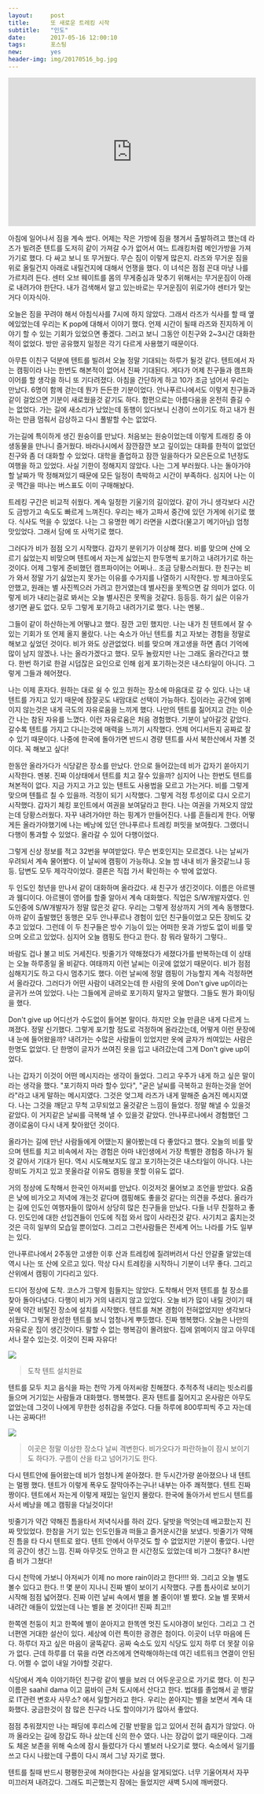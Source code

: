 ```yaml
---          
layout:	    post          
title: 	    또 새로운 트레킹 시작
subtitle:   "인도"
date:       2017-05-16 12:00:10   
tags:       포스팅          
new:        yes
header-img: img/20170516_bg.jpg
---          
```

  


<center>
<style>
	.google-maps {
		position: relative;
		padding-bottom: 60%; // This is the aspect ratio
		height: 0;
		overflow: hidden;
	}
	.google-maps iframe {
		position: absolute;
		top: 0;
		left: 0;
		width: 100% !important;
		height: 100% !important;
	}
</style>

<div class="google-maps">
<iframe src="https://www.google.com/maps/embed?pb=!1m18!1m12!1m3!1d26991.648855097923!2d76.3397453166874!3d32.2592631864653!2m3!1f0!2f0!3f0!3m2!1i1024!2i768!4f13.1!3m3!1m2!1s0x391b56a424bdb0dd%3A0xc9629264098b82c6!2sTriund!5e0!3m2!1sen!2skr!4v1545535529163" width="600" height="450" frameborder="0" style="border:0" allowfullscreen></iframe>
</div>
</center>


아침에 일어나서 짐을 계속 쌌다. 어제는 작은 가방에 짐을 챙겨서 출발하려고 했는데 라즈가 빌려준 텐트를 도저히 같이 가져갈 수가 없어서 여느 트래킹처럼 메인가방을 가져가기로 했다. 다 싸고 보니 또 무거웠다. 무슨 짐이 이렇게 많은지. 라즈와 무거운 짐을 위로 올릴건지 아래로 내릴건지에 대해서 언쟁을 했다. 이 녀석은 점점 꼰대 마냥 나를 가르치려 든다. 센터 오브 웨이트를 몸의 무게중심과 맞추기 위해서는 무거운짐이 아래로 내려가야 한단다. 내가 검색해서 알고 있는바로는 무거운짐이 위로가야 센터가 맞는거다 이자식아.

오늘은 짐을 꾸려야 해서 아침식사를 7시에 하지 않았다. 그래서 라즈가 식사를 할 때 옆에있었는데 우리는 K pop에 대해서 이야기 했다. 언제 시간이 될때 라즈와 진지하게 이야기 할 수 있는 기회가 있었으면 좋겠다. 그러고 보니 그동안 이친구와 2~3시간 대화한 적이 없었다. 방만 공유했지 일정은 각기 다르게 사용했기 때문이다.

아무튼 이친구 덕분에 텐트를 빌려서 오늘 정말 기대되는 하루가 될것 같다. 텐트에서 자는 캠핑이라 나는 한번도 해본적이 없어서 진짜 기대된다. 게다가 어제 친구들과 캠프화이어를 할 생각을 하니 또 기다려졌다. 아침을 간단하게 하고 10가 조금 넘어서 우리는 만났다. 6명이 함께 걷는데 뭔가 든든한 기분이었다. 안나푸르나에서도 이렇게 친구들과 같이 걸었으면 기분이 새로웠을것 같기도 하다. 함편으로는 아름다움을 온전히 즐길 수는 없었다. 가는 길에 새소리가 났었는데 동행이 있다보니 신경이 쓰이기도 하고 내가 원하는 만큼 멈춰서 감상하고 다시 풀발할 수는 없었다.

가는길에 특이하게 생긴 원숭이를 만났다. 처음보는 원숭이었는데 이렇게 트래킹 중 야생동물을 만나니 즐거웠다. 바라나시에서 잠깐잠깐 보고 깊이있는 대화를 한적이 없었던 친구와 좀 더 대화할 수 있었다. 대학을 졸업하고 잠깐 일을하다가 모은돈으로 1년정도 여행을 하고 있었다. 사실 기한이 정해지지 않았다. 나는 그게 부러웠다. 나는 돌아가야할 날짜가 딱 정해져있기 때문에 모든 일정이 촉박하고 시간이 부족하다. 심지어 나는 이곳 맥간을 떠나는 버스표도 이미 구매해놨다.

트레킹 구간은 비교적 쉬웠다. 계속 일정한 기울기의 길이었다. 같이 가니 생각보다 시간도 금방가고 속도도 빠르게 느껴진다. 우리는 배가 고파서 중간에 있던 가게에 쉬기로 했다. 식사도 먹을 수 있었다. 나는 그 유명한 메기 라면을 시켰다(물고기 메기아님) 엄청 맛있었다. 그래서 담에 또 사먹기로 했다.

그러다가 비가 점점 오기 시작했다. 갑자기 분위기가 이상해 졌다. 비를 맞으며 산에 오르기 싫었는지 비맞으며 텐트에서 자는게 싫었는지 한두명씩 포기하고 내려가기로 하는것이다. 어제 그렇게 준비했던 캠프파이어는 어쩌나.. 조금 당황스러웠다. 한 친구는 비가 와서 정말 가기 싫었는지 못가는 이유를 수가지를 나열하기 시작한다. 방 체크아웃도 안했고, 원래는 별 사진찍으러 가려고 한거였는데 별사진을 못찍으면 갈 의미가 없다. 이렇게 비가 내리는걸로 봐서는 오늘 별사진은 못찍을 것같다. 등등등. 하기 싫은 이유가 생기면 끝도 없다. 모두 그렇게 포기하고 내려가기로 했다. 나는 멘붕..

그들이 같이 하산하는게 어떻냐고 했다. 잠깐 고민 했지만. 나는 내가 친 텐트에서 잘 수 있는 기회가 또 언제 올지 몰랐다. 나는 숙소가 아닌 텐트를 치고 자보는 경험을 정말로 해보고 싶었던 것이다. 비가 와도 상관없었다. 비를 맞으며 개고생을 하면 좀더 기억에 많이 남지 않겠나. 나는 올라가겠다고 했다. 모두 놀랐지만 나는 그래도 올라간다고 했다. 한번 하기로 한걸 시덥잖은 요인으로 인해 쉽게 포기하는것은 내스타일이 아니다. 그렇게 그들과 헤어졌다.

나는 이제 혼자다. 원하는 대로 쉴 수 있고 원하는 장소에 마음대로 갈 수 있다. 나는 내 텐트를 가지고 있기 때문에 잠잘곳도 내맘대로 선택이 가능하다. 집이라는 공간에 얽메이지 않는것은 내게 극도의 자유로움을 느끼게 했다. 나만의 텐트를 짊어지고 걷는 이순간 나는 참된 자유를 느꼈다. 이런 자유로움은 처음 경험했다. 기분이 날아갈것 같았다. 갈수록 텐트를 가지고 다니는것에 매력을 느끼기 시작했다. 언제 어디서든지 공짜로 잘 수 있기 때문이다. 나중에 한국에 돌아가면 반드시 경량 텐트를 사서 북한산에서 자볼 것이다. 꼭 해보고 싶다!

한동안 올라가다가 식당같은 장소를 만났다. 안으로 들어갔는데 비가 갑자기 쏟아지기 시작한다. 멘붕. 진짜 이상태에서 텐트를 치고 잘수 있을까? 심지어 나는 한번도 텐트를 쳐본적이 없다. 지금 가지고 가고 있는 텐트도 사용법을 모르고 가는거다. 비를 그렇게 맞으며 텐틀르 칠 수 있을까. 걱정이 되기 시작했다. 그렇게 걱정 투성이로 댜시 오르기 시작했다. 갑자기 체킹 포인트에서 여권을 보여달라고 한다. 나는 여권을 가져오지 않았는데 당황스러웠다. 자꾸 내려가야만 하는 핑계가 만들어진다. 나를 흔들리게 한다. 어떻게든 올라가야했기에 나는 베낭에 있던 안나푸르나 트레킹 퍼밋을 보여줬다. 그랬더니 다행이 통과할 수 있었다. 올라갈 수 있어 다행이었다.

그렇게 신상 정보를 적고 32번을 부여받았다. 무슨 번호인지는 모르겠다. 나는 날씨가 우려되서 계속 물어봤다. 이 날씨에 캠핑이 가능하냐. 오늘 밤 내내 비가 올것같느냐 등등. 답변도 모두 제각각이었다. 결론은 직접 가서 확인하는 수 밖에 없었다.

두 인도인 청년을 만나서 같이 대화하며 올라갔다. 새 친구가 생긴것이다. 이름은 아르웬과 웸디이다. 아르웬이 영어를 할줄 알아서 계속 대화했다. 직업은 S/W개발자였다. 인도인중에 S/W개발자가 정말 많은것 같다. 우리는 그렇게 정상까지 거의 계속 동행했다. 아까 같이 출발했던 동행은 모두 안나푸르나 경험이 있던 친구들이었고 모든 장비도 갖추고 있었다. 그런데 이 두 친구들은 방수 기능이 있는 어떠한 옷과 가방도 없이 비를 맞으며 오르고 있었다. 심지어 오늘 캠핑도 한다고 한다. 참 뭐라 말하기 그렇다..

바람도 겁나 불고 비도 거세진다. 빗줄기가 약해졌다가 세졌다가를 반복하는데 이 상태는 오늘 하루종일 올 비같다. 여태까지 이런 날씨는 이곳에 없었기 때문이다. 비가 점점 심해지기도 하고 다시 멈추기도 했다. 이런 날씨에 정말 캠핑이 가능할지 계속 걱정하면서 올라갔다. 그러다가 어떤 사람이 내려오는데 한 사람의 옷에 Don't give up이라는 글귀가 쓰여 있었다. 나는 그들에게 곧바로 포기하지 말자고 말했다. 그들도 뭔가 화이팅을 했다.

Don't give up 어디선가 수도없이 들어본 말이다. 하지만 오늘 만큼은 내게 다르게 느껴졌다. 정말 신기했다. 그렇게 포기할 정도로 걱정하며 올라갔는데, 어떻게 이런 문장에 내 눈에 들어왔을까? 내려가는 수많은 사람들이 있었지만 옷에 글자가 씌여있는 사람은 한명도 없었다. 단 한명이 글자가 쓰여진 옷을 입고 내려갔는데 그게 Don't give up이었다.

나는 갑자기 이것이 어떤 메시지라는 생각이 들었다. 그리고 우주가 내게 하고 싶은 말이라는 생각을 했다. "포기하지 마라 할수 있다", "굳은 날씨를 극복하고 원하는것을 얻어라"라고 내게 말하는 메시지였다. 그것은 엊그제 라즈가 내게 말해준 숨겨진 메시지였다. 나는 그것을 깨닫고 무척 고무되었고 울것같은 느낌이 들었다. 정말 해낼 수 있을것 같았다. 이 거지같은 날씨를 극복해 낼 수 있을것 같았다. 안나푸르나에서 경험했던 그 경이로움이 다시 내게 찾아왔던 것이다.


올라가는 길에 만난 사람들에게 어땠는지 물아봤는데 다 좋았다고 했다. 오늘의 비를 맞으며 텐트를 치고 비속에서 자는 경험은 아마 내인생에서 가장 특별한 경험중 하나가 될것 같아서 기대가 된다. 역시 시도해보지도 않고 포기하는것은 내스타일이 아니다. 나는 장비도 가지고 있고 못올라갈 이유도 캠핑을 못할 이유도 없다.

거의 정상에 도착해서 한국인 아저씨를 만났다. 이것저것 물어보고 조언을 받았다. 요즘은 낮에 비가오고 저녁에 개는것 같다며 캠핑해도 좋을것 같다는 의견을 주셨다. 올라가는 길에 인도인 여행자들이 많아서 상당히 많은 친구들을 만났다. 다들 너무 친절하고 좋다. 인도인에 대한 선입견들이 인도에 직접 와서 많이 사라진것 같다. 사기치고 훔치는것 것은 극히 일부의 모습일 뿐이었다. 그리고 그런사람들은 전세계 어느 나라를 가도 일부는 있다.

안나푸르나에서 2주동안 고생한 이후 산과 트레킹에 질려버려서 다신 안갈줄 알았는데 역시 나는 또 산에 오르고 있다. 막상 다시 트레킹을 시작하니 기분이 너무 좋다. 그리고 산위에서 캠핑이 기다리고 있다.

드디어 정상에 도착. 코스가 그렇게 힘들지는 않았다. 도착해서 먼저 텐트를 칠 장소를 찾아 돌아다녔다. 다행이 비가 거의 내리지 않고 있었다. 오늘 비가 많이 내릴 것이기 때문에 약간 비탈진 장소에 설치를 시작했다. 텐트를 쳐본 경험이 전혀없었지만 생각보다 쉬웠다. 그렇게 완성한 텐트를 보니 엄청나게 뿌듯했다. 진짜 행복했다. 오늘은 나만의 자유로운 집이 생긴것이다. 말할 수 없는 행복감이 몰려왔다. 집에 얽메이지 않고 아무데서나 잘수 있는것. 이것이 진짜 자유다!


![](/img/170516_tent.jpg)
> 도착 텐트 설치완료

텐트를 모두 치고 음식을 파는 천막 가게 아저씨랑 친해졌다. 추적추적 내리는 빗소리를 들으며 거기있는 사람들과 대화했다. 행복했다. 혼자 텐트를 짊어지고 온사람은 아무도 없었는데 그것이 나에게 무한한 성취감을 주었다. 다들 하루에 800루피씩 주고 자는데 나는 공짜다!!


![](/img/20170516_mt.jpg)
> 이곳은 정말 이상한 장소다 날씨 격변한다. 비가오다가 파란하늘이 잠시 보이기도 하다가. 구름이 산을 타고 넘어가기도 한다.

다시 텐트안에 들어왔는데 비가 엄청나게 쏟아졌다. 한 두시간가량 쏟아졌으나 내 텐트는 멀쩡 했다. 텐트가 이렇게 폭우도 잘막아주는구나! 내부는 아주 쾌적했다. 텐트 진짜 짱이다. 텐트에서 자는게 이렇게 재밌는 일인지 몰랐다. 한국에 돌아가서 반드시 텐트를 사서 베낭을 메고 캠핑을 다닐것이다!

빗줄기가 약간 약해진 틈을타서 저녁식사를 하러 갔다. 달밧을 먹엇는데 배고팠는지 진짜 맛있었다. 한참을 거기 있는 인도인들과 떠들고 즐거운시간을 보냈다. 빗줄기가 약해진 틈을 타 다시 텐트로 왔다. 텐트 안에서 아무것도 할 수 없었지만 기분이 좋았다. 나만의 공간이 생긴 느낌. 진짜 아무것도 안하고 한 시간정도 있었는데 비가 그쳤다? 8시반즘 비가 그쳤다!

다시 천막에 가보니 아저씨가 이제 no more rain이라고 한다!!!! 와. 그리고 오늘 별도 볼수 있다고 한다. !! 몇 분이 지나니 진짜 별이 보이기 시작했다. 구름 틈사이로 보이기 시작해 점점 넓어졌다. 진짜 이런 날씨 속에서  별을 볼 줄이야! 별 봤다. 오늘 별 못봐서 내려간 애들이 있었는데 나는 별을 본 것이다!! 진짜 최고!!

한쪽엔 천둥이 치고 한쪽에 별이 쏟아지고 한똑엔 멋진 도시야경이 보인다. 그리고 그 건너편엔 거대한 설산이 있다. 세상에 이런 특이한 광경은 첨이다. 이곳이 너무 마음에 든다. 하루더 자고 싶은 마음이 굴뚝같다. 공짜 숙소도 있지 식당도 있지 하루 더 못잘 이유가 없다. 근데 하루를 더 묶을 라면 라즈에게 연락해야하는데 여긴 네트워크 연결이 안된다. 어쩔 수 없이 내일 가야할 것같다.

식당에서 계속 이야기하던 친구랑 같이 별을 보러 더 어두운곳으로 가기로 했다. 이 친구 이름은 saahil dama 이고 뭄바이 근처 도시에서 산다고 한다. 법대를 졸업해서 곧 뱅갈로 IT관련 변호사 사무소? 에서 일할거라고 한다. 우리는 쏟아지는 별을 보면서 계속 대화했다. 궁금한것이 참 많은 친구라 나도 할이야기가 많아서 좋았다.

점점 추워졌지만 나는 패딩에 후리스에 긴팔 반팔을 입고 있어서 전혀 춥지가 않았다. 아까 올라오는 길에 장갑도 하나 샀는데 신의 한수 였다. 나는 장갑이 없기 때문이다. 그래도 체온 보존을 위해 숙소에 잠시 들렀다가 다시 별보러 나오기로 했다. 숙소에서 일기를 쓰고 다시 나왔는데 구름이 다시 껴서 그냥 자기로 했다.

텐트를 칠때 반드시 평평한곳에 쳐야한다는 사실을 알게되었다. 너무 기울어져서 자꾸 미끄러져 내려갔다. 그래도 피곤했는지 잠에는 들었지만 새벽 5시에 깨버렸다.

